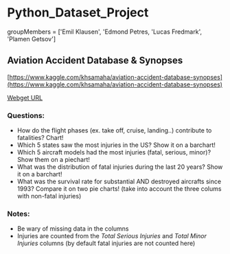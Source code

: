 # Python_Dataset_Project

groupMembers = ['Emil Klausen', 'Edmond Petres, 'Lucas Fredmark', 'Plamen Getsov']

## Aviation Accident Database & Synopses

[https://www.kaggle.com/khsamaha/aviation-accident-database-synopses](https://www.kaggle.com/khsamaha/aviation-accident-database-synopses)

[Webget URL](https://github.com/edipetres/Depressed_Year/raw/master/Dataset_Assignment/AviationDataset.csv)

### Questions:
- How do the flight phases (ex. take off, cruise, landing..) contribute to fatalities? Chart!
- Which 5 states saw the most injuries in the US? Show it on a barchart!
- Which 5 aircraft models had the most injuries (fatal, serious, minor)? Show them on a piechart!
- What was the distribution of fatal injuries during the last 20 years? Show it on a barchart!
- What was the survival rate for substantial AND destroyed aircrafts since 1993? Compare it on two pie charts!
(take into account the three colums with non-fatal injuries)

### Notes:
- Be wary of missing data in the columns
- Injuries are counted from the _Total Serious Injuries_ and _Total Minor Injuries_ columns (by default fatal injuries are not counted here)
